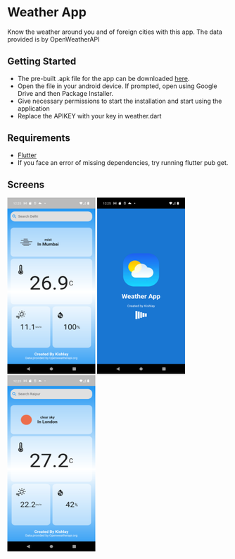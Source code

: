 # Weather App

Know the weather around you and of foreign cities with this app. The data provided is by OpenWeatherAPI

## Getting Started

- The pre-built .apk file for the app can be downloaded [here]().
- Open the file in your android device. If prompted, open using Google Drive and then Package Installer.
- Give necessary permissions to start the installation and start using the application
- Replace the APIKEY with your key in weather.dart

## Requirements
- [Flutter](https://docs.flutter.dev/get-started/install)
- If you face an error of missing dependencies, try running flutter pub get.

## Screens

<p align="left">
<img src="https://github.com/Kishlay-KS/weatherAppProject/blob/main/Screenshot_1688756131.png" data-canonical- 
  src="https://gyazo.com/eb5c5741b6a9a16c692170a41a49c858.png" width="200" height="400" />
<img src="https://github.com/Kishlay-KS/weatherAppProject/blob/main/Screenshot_1688756138.png" data-canonical- 
  src="https://gyazo.com/eb5c5741b6a9a16c692170a41a49c858.png" width="200" height="400" />
<img src="https://github.com/Kishlay-KS/weatherAppProject/blob/main/Screenshot_1688756144.png" data-canonical- 
  src="https://gyazo.com/eb5c5741b6a9a16c692170a41a49c858.png" width="200" height="400" />
</p>
